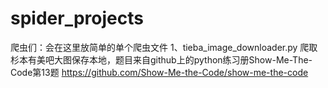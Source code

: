 # spider_projects
爬虫们：会在这里放简单的单个爬虫文件
1、tieba_image_downloader.py
  爬取杉本有美吧大图保存本地，题目来自github上的python练习册Show-Me-The-Code第13题
  https://github.com/Show-Me-the-Code/show-me-the-code
